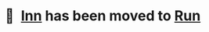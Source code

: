 # 🍺 [Inn] has been moved to [Run]

[Inn]: https://crates.io/innkeeper
[Run]: https://crates.io/prun
